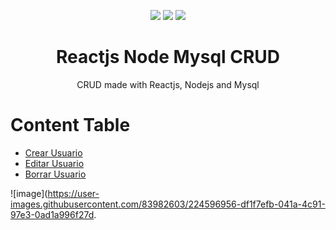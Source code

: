 <p align="center">
  <img src="https://logospng.org/download/react/logo-react-256.png" />
  <img src="https://logospng.org/download/node-js/logo-node-js-256.png" />
  <img src="https://logospng.org/download/mysql/mysql-256.png" />
</p>

<h1 align="center">Reactjs Node Mysql CRUD</h1>
<p align="center">CRUD made with Reactjs, Nodejs and Mysql</p>

Content Table
=================
<!--ts-->
   * [Crear Usuario](#Craer)
   * [Editar Usuario](#editar)
   * [Borrar Usuario](#delete)
<!--te-->

![image](https://user-images.githubusercontent.com/83982603/224596956-df1f7efb-041a-4c91-97e3-0ad1a996f27d.



